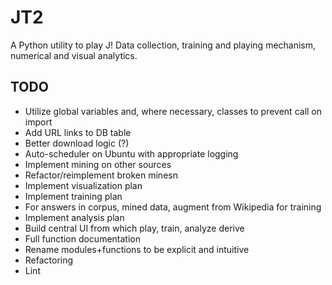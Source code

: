 # JT2
A Python utility to play J! Data collection, training and playing mechanism, numerical and visual analytics.


## TODO
* Utilize global variables and, where necessary, classes to prevent call on import
* Add URL links to DB table
* Better download logic (?)
* Auto-scheduler on Ubuntu with appropriate logging
* Implement mining on other sources 
* Refactor/reimplement broken minesn
* Implement visualization plan 
* Implement training plan 
* For answers in corpus, mined data, augment from Wikipedia for training
* Implement analysis plan
* Build central UI from which play, train, analyze derive 
* Full function documentation
* Rename modules+functions to be explicit and intuitive
* Refactoring
* Lint
